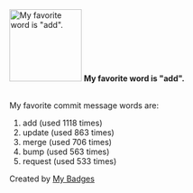 <img src="https://my-badges.github.io/my-badges/favorite-word.png" alt="My favorite word is &quot;add&quot;." title="My favorite word is &quot;add&quot;." width="128">
<strong>My favorite word is &quot;add&quot;.</strong>
<br><br>

My favorite commit message words are:

1. add (used 1118 times)
2. update (used 863 times)
3. merge (used 706 times)
4. bump (used 563 times)
5. request (used 533 times)


Created by <a href="https://github.com/my-badges/my-badges">My Badges</a>